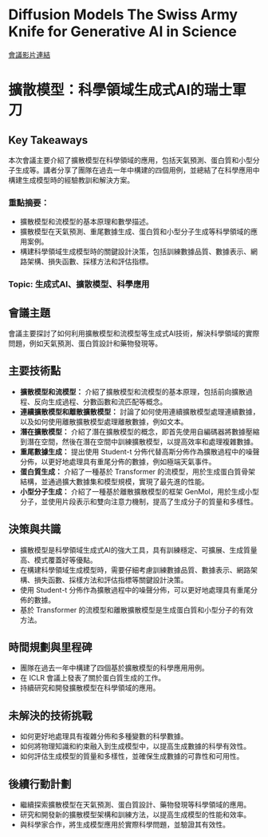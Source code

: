 # Diffusion Models The Swiss Army Knife for Generative AI in Science
[會議影片連結](https://www.nvidia.com/gtc/session-catalog/?search=Diffusion%20Models%20The%20Swiss%20Army%20Knife%20for%20Generative%20AI%20in%20Science%20&tab.catalogallsessionstab=16566177511100015Kus#/session/1728084195905001vjTY)
# 擴散模型：科學領域生成式AI的瑞士軍刀

## Key Takeaways
本次會議主要介紹了擴散模型在科學領域的應用，包括天氣預測、蛋白質和小型分子生成等。講者分享了團隊在過去一年中構建的四個用例，並總結了在科學應用中構建生成模型時的經驗教訓和解決方案。
### 重點摘要：
*   擴散模型和流模型的基本原理和數學描述。
*   擴散模型在天氣預測、重尾數據生成、蛋白質和小型分子生成等科學領域的應用案例。
*   構建科學領域生成模型時的關鍵設計決策，包括訓練數據品質、數據表示、網路架構、損失函數、採樣方法和評估指標。
### Topic: 生成式AI、擴散模型、科學應用

## 會議主題
會議主要探討了如何利用擴散模型和流模型等生成式AI技術，解決科學領域的實際問題，例如天氣預測、蛋白質設計和藥物發現等。

## 主要技術點
*   **擴散模型和流模型：** 介紹了擴散模型和流模型的基本原理，包括前向擴散過程、反向生成過程、分數函數和流匹配等概念。
*   **連續擴散模型和離散擴散模型：** 討論了如何使用連續擴散模型處理連續數據，以及如何使用離散擴散模型處理離散數據，例如文本。
*   **潛在擴散模型：** 介紹了潛在擴散模型的概念，即首先使用自編碼器將數據壓縮到潛在空間，然後在潛在空間中訓練擴散模型，以提高效率和處理複雜數據。
*   **重尾數據生成：** 提出使用 Student-t 分佈代替高斯分佈作為擴散過程中的噪聲分佈，以更好地處理具有重尾分佈的數據，例如極端天氣事件。
*   **蛋白質生成：** 介紹了一種基於 Transformer 的流模型，用於生成蛋白質骨架結構，並通過擴大數據集和模型規模，實現了最先進的性能。
*   **小型分子生成：** 介紹了一種基於離散擴散模型的框架 GenMol，用於生成小型分子，並使用片段表示和雙向注意力機制，提高了生成分子的質量和多樣性。

## 決策與共識
*   擴散模型是科學領域生成式AI的強大工具，具有訓練穩定、可擴展、生成質量高、模式覆蓋好等優點。
*   在構建科學領域生成模型時，需要仔細考慮訓練數據品質、數據表示、網路架構、損失函數、採樣方法和評估指標等關鍵設計決策。
*   使用 Student-t 分佈作為擴散過程中的噪聲分佈，可以更好地處理具有重尾分佈的數據。
*   基於 Transformer 的流模型和離散擴散模型是生成蛋白質和小型分子的有效方法。

## 時間規劃與里程碑
*   團隊在過去一年中構建了四個基於擴散模型的科學應用用例。
*   在 ICLR 會議上發表了關於蛋白質生成的工作。
*   持續研究和開發擴散模型在科學領域的應用。

## 未解決的技術挑戰
*   如何更好地處理具有複雜分佈和多種變數的科學數據。
*   如何將物理知識和約束融入到生成模型中，以提高生成數據的科學有效性。
*   如何評估生成模型的質量和多樣性，並確保生成數據的可靠性和可用性。

## 後續行動計劃
*   繼續探索擴散模型在天氣預測、蛋白質設計、藥物發現等科學領域的應用。
*   研究和開發新的擴散模型架構和訓練方法，以提高生成模型的性能和效率。
*   與科學家合作，將生成模型應用於實際科學問題，並驗證其有效性。
